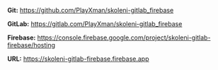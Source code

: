 **Git:** https://github.com/PlayXman/skoleni-gitlab_firebase

**GitLab:** https://gitlab.com/PlayXman/skoleni-gitlab_firebase

**Firebase:** https://console.firebase.google.com/project/skoleni-gitlab-firebase/hosting

**URL:** https://skoleni-gitlab-firebase.firebase.app
